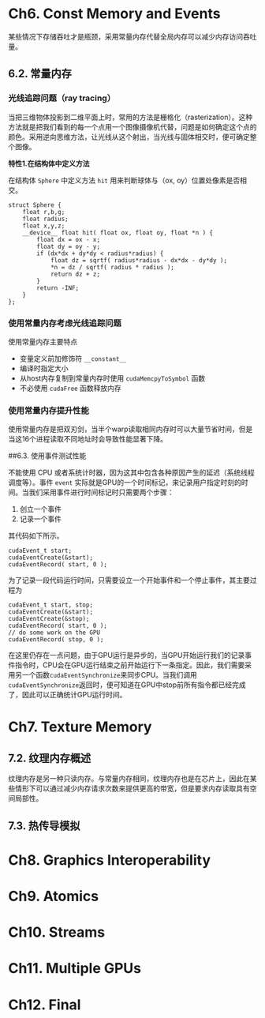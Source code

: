 # Ch6. Const Memory and Events

某些情况下存储吞吐才是瓶颈，采用常量内存代替全局内存可以减少内存访问吞吐量。

## 6.2. 常量内存
### 光线追踪问题（ray tracing）

当把三维物体投影到二维平面上时，常用的方法是栅格化（rasterization）。这种方法就是把我们看到的每一个点用一个图像摄像机代替，问题是如何确定这个点的颜色。采用逆向思维方法，让光线从这个射出，当光线与固体相交时，便可确定整个图像。

**特性1.在结构体中定义方法**

在结构体 `Sphere` 中定义方法 `hit` 用来判断球体与（ox, oy）位置处像素是否相交。

```CUDA
struct Sphere {
    float r,b,g;
    float radius;
    float x,y,z;
    __device__ float hit( float ox, float oy, float *n ) {
        float dx = ox - x;
        float dy = oy - y;
        if (dx*dx + dy*dy < radius*radius) {
            float dz = sqrtf( radius*radius - dx*dx - dy*dy );
            *n = dz / sqrtf( radius * radius );
            return dz + z;
        }
        return -INF;
    }
};
```

### 使用常量内存考虑光线追踪问题

使用常量内存主要特点

* 变量定义前加修饰符 `__constant__`
* 编译时指定大小
* 从host内存复制到常量内存时使用 `cudaMemcpyToSymbol` 函数
* 不必使用 `cudaFree` 函数释放内存

### 使用常量内存提升性能

使用常量内存是把双刃剑，当半个warp读取相同内存时可以大量节省时间，但是当这16个进程读取不同地址时会导致性能显著下降。

##6.3. 使用事件测试性能

不能使用 CPU 或者系统计时器，因为这其中包含各种原因产生的延迟（系统线程调度等）。事件 `event` 实际就是GPU的一个时间标记，来记录用户指定时刻的时间。当我们采用事件进行时间标记时只需要两个步骤：

1. 创立一个事件
2. 记录一个事件

其代码如下所示。

```
cudaEvent_t start;
cudaEventCreate(&start);
cudaEventRecord( start, 0 );
```

为了记录一段代码运行时间，只需要设立一个开始事件和一个停止事件，其主要过程为

```
cudaEvent_t start, stop;
cudaEventCreate(&start);
cudaEventCreate(&stop);
cudaEventRecord( start, 0 );
// do some work on the GPU
cudaEventRecord( stop, 0 );
```
在这里仍存在一点问题，由于GPU运行是异步的，当GPU开始运行我们的记录事件指令时，CPU会在GPU运行结束之前开始运行下一条指定。因此，我们需要采用另一个函数`cudaEventSynchronize`来同步CPU。当我们调用`cudaEventSynchronize`返回时，便可知道在GPU中stop前所有指令都已经完成了，因此可以正确统计GPU运行时间。

# Ch7. Texture Memory

## 7.2. 纹理内存概述

纹理内存是另一种只读内存。与常量内存相同，纹理内存也是在芯片上，因此在某些情形下可以通过减少内存请求次数来提供更高的带宽，但是要求内存读取具有空间局部性。

## 7.3. 热传导模拟

# Ch8. Graphics Interoperability
# Ch9. Atomics
# Ch10. Streams
# Ch11. Multiple GPUs
# Ch12. Final
